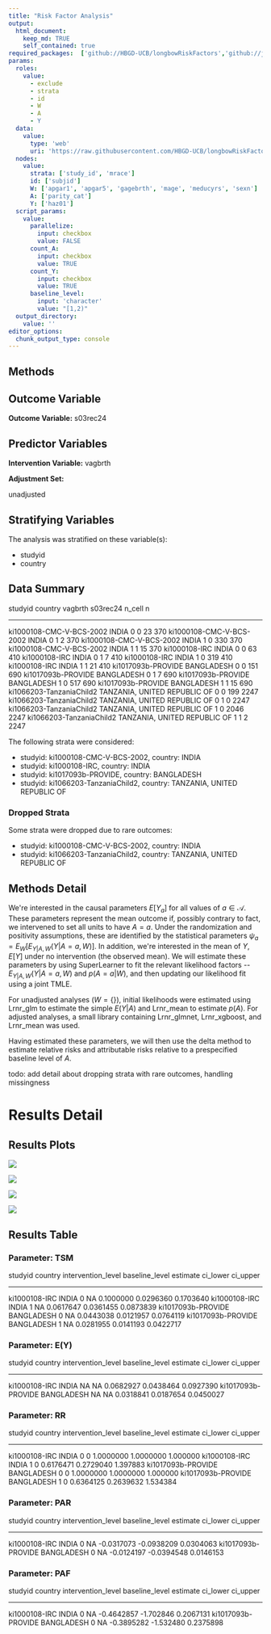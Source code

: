 ```yaml
---
title: "Risk Factor Analysis"
output: 
  html_document:
    keep_md: TRUE
    self_contained: true
required_packages:  ['github://HBGD-UCB/longbowRiskFactors','github://jeremyrcoyle/skimr@vector_types', 'github://tlverse/delayed']
params:
  roles:
    value:
      - exclude
      - strata
      - id
      - W
      - A
      - Y
  data: 
    value: 
      type: 'web'
      uri: 'https://raw.githubusercontent.com/HBGD-UCB/longbowRiskFactors/master/inst/sample_data/birthwt_data.rdata'
  nodes:
    value:
      strata: ['study_id', 'mrace']
      id: ['subjid']
      W: ['apgar1', 'apgar5', 'gagebrth', 'mage', 'meducyrs', 'sexn']
      A: ['parity_cat']
      Y: ['haz01']
  script_params:
    value:
      parallelize:
        input: checkbox
        value: FALSE
      count_A:
        input: checkbox
        value: TRUE
      count_Y:
        input: checkbox
        value: TRUE        
      baseline_level:
        input: 'character'
        value: "[1,2)"
  output_directory:
    value: ''
editor_options: 
  chunk_output_type: console
---
```








## Methods
## Outcome Variable

**Outcome Variable:** s03rec24

## Predictor Variables

**Intervention Variable:** vagbrth

**Adjustment Set:**

unadjusted

## Stratifying Variables

The analysis was stratified on these variable(s):

* studyid
* country

## Data Summary

studyid                    country                        vagbrth    s03rec24   n_cell      n
-------------------------  -----------------------------  --------  ---------  -------  -----
ki1000108-CMC-V-BCS-2002   INDIA                          0                 0       23    370
ki1000108-CMC-V-BCS-2002   INDIA                          0                 1        2    370
ki1000108-CMC-V-BCS-2002   INDIA                          1                 0      330    370
ki1000108-CMC-V-BCS-2002   INDIA                          1                 1       15    370
ki1000108-IRC              INDIA                          0                 0       63    410
ki1000108-IRC              INDIA                          0                 1        7    410
ki1000108-IRC              INDIA                          1                 0      319    410
ki1000108-IRC              INDIA                          1                 1       21    410
ki1017093b-PROVIDE         BANGLADESH                     0                 0      151    690
ki1017093b-PROVIDE         BANGLADESH                     0                 1        7    690
ki1017093b-PROVIDE         BANGLADESH                     1                 0      517    690
ki1017093b-PROVIDE         BANGLADESH                     1                 1       15    690
ki1066203-TanzaniaChild2   TANZANIA, UNITED REPUBLIC OF   0                 0      199   2247
ki1066203-TanzaniaChild2   TANZANIA, UNITED REPUBLIC OF   0                 1        0   2247
ki1066203-TanzaniaChild2   TANZANIA, UNITED REPUBLIC OF   1                 0     2046   2247
ki1066203-TanzaniaChild2   TANZANIA, UNITED REPUBLIC OF   1                 1        2   2247


The following strata were considered:

* studyid: ki1000108-CMC-V-BCS-2002, country: INDIA
* studyid: ki1000108-IRC, country: INDIA
* studyid: ki1017093b-PROVIDE, country: BANGLADESH
* studyid: ki1066203-TanzaniaChild2, country: TANZANIA, UNITED REPUBLIC OF

### Dropped Strata

Some strata were dropped due to rare outcomes:

* studyid: ki1000108-CMC-V-BCS-2002, country: INDIA
* studyid: ki1066203-TanzaniaChild2, country: TANZANIA, UNITED REPUBLIC OF

## Methods Detail

We're interested in the causal parameters $E[Y_a]$ for all values of $a \in \mathcal{A}$. These parameters represent the mean outcome if, possibly contrary to fact, we intervened to set all units to have $A=a$. Under the randomization and positivity assumptions, these are identified by the statistical parameters $\psi_a=E_W[E_{Y|A,W}(Y|A=a,W)]$.  In addition, we're interested in the mean of $Y$, $E[Y]$ under no intervention (the observed mean). We will estimate these parameters by using SuperLearner to fit the relevant likelihood factors -- $E_{Y|A,W}(Y|A=a,W)$ and $p(A=a|W)$, and then updating our likelihood fit using a joint TMLE.

For unadjusted analyses ($W=\{\}$), initial likelihoods were estimated using Lrnr_glm to estimate the simple $E(Y|A)$ and Lrnr_mean to estimate $p(A)$. For adjusted analyses, a small library containing Lrnr_glmnet, Lrnr_xgboost, and Lrnr_mean was used.

Having estimated these parameters, we will then use the delta method to estimate relative risks and attributable risks relative to a prespecified baseline level of $A$.

todo: add detail about dropping strata with rare outcomes, handling missingness







# Results Detail

## Results Plots
![](/tmp/f986ac04-0dca-4855-b4d3-2789dce6b09f/19dd7d20-e87e-4a12-8c02-dac73f99f361/REPORT_files/figure-html/plot_tsm-1.png)<!-- -->

![](/tmp/f986ac04-0dca-4855-b4d3-2789dce6b09f/19dd7d20-e87e-4a12-8c02-dac73f99f361/REPORT_files/figure-html/plot_rr-1.png)<!-- -->



![](/tmp/f986ac04-0dca-4855-b4d3-2789dce6b09f/19dd7d20-e87e-4a12-8c02-dac73f99f361/REPORT_files/figure-html/plot_paf-1.png)<!-- -->

![](/tmp/f986ac04-0dca-4855-b4d3-2789dce6b09f/19dd7d20-e87e-4a12-8c02-dac73f99f361/REPORT_files/figure-html/plot_par-1.png)<!-- -->

## Results Table

### Parameter: TSM


studyid              country      intervention_level   baseline_level     estimate    ci_lower    ci_upper
-------------------  -----------  -------------------  ---------------  ----------  ----------  ----------
ki1000108-IRC        INDIA        0                    NA                0.1000000   0.0296360   0.1703640
ki1000108-IRC        INDIA        1                    NA                0.0617647   0.0361455   0.0873839
ki1017093b-PROVIDE   BANGLADESH   0                    NA                0.0443038   0.0121957   0.0764119
ki1017093b-PROVIDE   BANGLADESH   1                    NA                0.0281955   0.0141193   0.0422717


### Parameter: E(Y)


studyid              country      intervention_level   baseline_level     estimate    ci_lower    ci_upper
-------------------  -----------  -------------------  ---------------  ----------  ----------  ----------
ki1000108-IRC        INDIA        NA                   NA                0.0682927   0.0438464   0.0927390
ki1017093b-PROVIDE   BANGLADESH   NA                   NA                0.0318841   0.0187654   0.0450027


### Parameter: RR


studyid              country      intervention_level   baseline_level     estimate    ci_lower   ci_upper
-------------------  -----------  -------------------  ---------------  ----------  ----------  ---------
ki1000108-IRC        INDIA        0                    0                 1.0000000   1.0000000   1.000000
ki1000108-IRC        INDIA        1                    0                 0.6176471   0.2729040   1.397883
ki1017093b-PROVIDE   BANGLADESH   0                    0                 1.0000000   1.0000000   1.000000
ki1017093b-PROVIDE   BANGLADESH   1                    0                 0.6364125   0.2639632   1.534384


### Parameter: PAR


studyid              country      intervention_level   baseline_level      estimate     ci_lower    ci_upper
-------------------  -----------  -------------------  ---------------  -----------  -----------  ----------
ki1000108-IRC        INDIA        0                    NA                -0.0317073   -0.0938209   0.0304063
ki1017093b-PROVIDE   BANGLADESH   0                    NA                -0.0124197   -0.0394548   0.0146153


### Parameter: PAF


studyid              country      intervention_level   baseline_level      estimate    ci_lower    ci_upper
-------------------  -----------  -------------------  ---------------  -----------  ----------  ----------
ki1000108-IRC        INDIA        0                    NA                -0.4642857   -1.702846   0.2067131
ki1017093b-PROVIDE   BANGLADESH   0                    NA                -0.3895282   -1.532480   0.2375898
